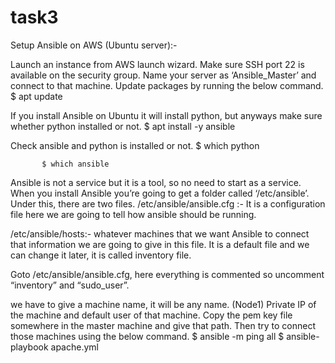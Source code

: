 # task3


Setup Ansible on AWS (Ubuntu server):-

Launch an instance from AWS launch wizard.
Make sure SSH port 22 is available on the security group.
Name your server as ‘Ansible_Master’ and connect to that machine.
Update packages by running the below command.
        $ apt update

If you install Ansible on Ubuntu it will install python, but anyways make sure whether python installed or not.
          $ apt install -y ansible

Check ansible and python is installed or not.
          $ which python

           $ which ansible

Ansible is not a service but it is a tool, so no need to start as a service.
When you install Ansible you’re going to get a folder called   ‘/etc/ansible’. Under this, there are two files.
/etc/ansible/ansible.cfg :- It is a configuration file here we are going to tell how ansible should be running.

/etc/ansible/hosts:-  whatever machines that we want Ansible to connect that information we are going to give in this file. It is a default file and we can change it later, it is called inventory file.

Goto /etc/ansible/ansible.cfg, here everything is commented so uncomment “inventory” and “sudo_user”.

 we have to give a machine name, it will be any name. (Node1)
Private IP of the machine and default user of that machine.
Copy the pem key file somewhere in the master machine and give that path.
Then try to connect those machines using the below command.
$ ansible -m ping all
$ ansible-playbook apache.yml

